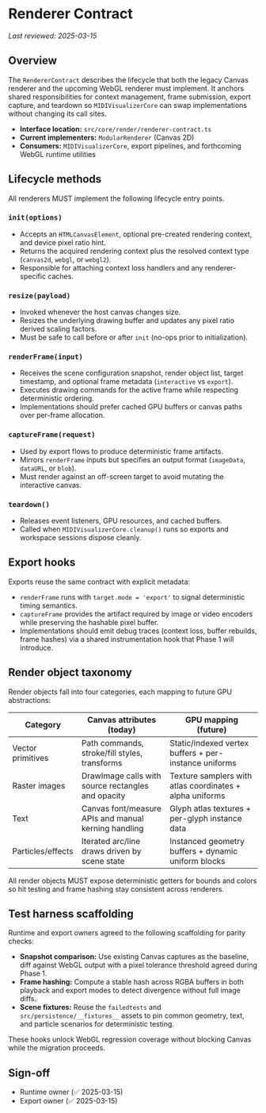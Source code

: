 # Renderer Contract

_Last reviewed: 2025-03-15_

## Overview
The `RendererContract` describes the lifecycle that both the legacy Canvas renderer and the
upcoming WebGL renderer must implement. It anchors shared responsibilities for context management,
frame submission, export capture, and teardown so `MIDIVisualizerCore` can swap implementations
without changing its call sites.

- **Interface location:** `src/core/render/renderer-contract.ts`
- **Current implementers:** `ModularRenderer` (Canvas 2D)
- **Consumers:** `MIDIVisualizerCore`, export pipelines, and forthcoming WebGL runtime utilities

## Lifecycle methods
All renderers MUST implement the following lifecycle entry points.

### `init(options)`
- Accepts an `HTMLCanvasElement`, optional pre-created rendering context, and device pixel ratio
  hint.
- Returns the acquired rendering context plus the resolved context type (`canvas2d`, `webgl`, or
  `webgl2`).
- Responsible for attaching context loss handlers and any renderer-specific caches.

### `resize(payload)`
- Invoked whenever the host canvas changes size.
- Resizes the underlying drawing buffer and updates any pixel ratio derived scaling factors.
- Must be safe to call before or after `init` (no-ops prior to initialization).

### `renderFrame(input)`
- Receives the scene configuration snapshot, render object list, target timestamp, and optional
  frame metadata (`interactive` vs `export`).
- Executes drawing commands for the active frame while respecting deterministic ordering.
- Implementations should prefer cached GPU buffers or canvas paths over per-frame allocation.

### `captureFrame(request)`
- Used by export flows to produce deterministic frame artifacts.
- Mirrors `renderFrame` inputs but specifies an output format (`imageData`, `dataURL`, or `blob`).
- Must render against an off-screen target to avoid mutating the interactive canvas.

### `teardown()`
- Releases event listeners, GPU resources, and cached buffers.
- Called when `MIDIVisualizerCore.cleanup()` runs so exports and workspace sessions dispose cleanly.

## Export hooks
Exports reuse the same contract with explicit metadata:

- `renderFrame` runs with `target.mode = 'export'` to signal deterministic timing semantics.
- `captureFrame` provides the artifact required by image or video encoders while preserving the
  hashable pixel buffer.
- Implementations should emit debug traces (context loss, buffer rebuilds, frame hashes) via a shared
  instrumentation hook that Phase 1 will introduce.

## Render object taxonomy
Render objects fall into four categories, each mapping to future GPU abstractions:

| Category            | Canvas attributes (today)                             | GPU mapping (future)              |
| ------------------- | ----------------------------------------------------- | -------------------------------- |
| Vector primitives   | Path commands, stroke/fill styles, transforms         | Static/indexed vertex buffers + per-instance uniforms |
| Raster images       | DrawImage calls with source rectangles and opacity    | Texture samplers with atlas coordinates + alpha uniforms |
| Text                | Canvas font/measure APIs and manual kerning handling  | Glyph atlas textures + per-glyph instance data |
| Particles/effects   | Iterated arc/line draws driven by scene state         | Instanced geometry buffers + dynamic uniform blocks |

All render objects MUST expose deterministic getters for bounds and colors so hit testing and frame
hashing stay consistent across renderers.

## Test harness scaffolding
Runtime and export owners agreed to the following scaffolding for parity checks:

- **Snapshot comparison:** Use existing Canvas captures as the baseline, diff against WebGL output
  with a pixel tolerance threshold agreed during Phase 1.
- **Frame hashing:** Compute a stable hash across RGBA buffers in both playback and export modes to
  detect divergence without full image diffs.
- **Scene fixtures:** Reuse the `failedtests` and `src/persistence/__fixtures__` assets to pin common
  geometry, text, and particle scenarios for deterministic testing.

These hooks unlock WebGL regression coverage without blocking Canvas while the migration proceeds.

## Sign-off
- Runtime owner (✅ 2025-03-15)
- Export owner (✅ 2025-03-15)
